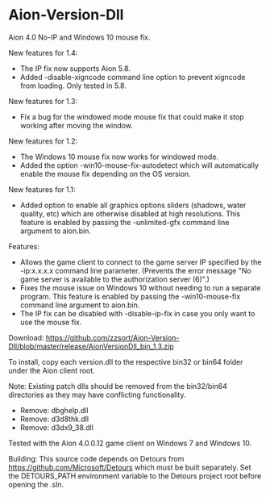 # Aion-Version-Dll
Aion 4.0 No-IP and Windows 10 mouse fix.

New features for 1.4:
- The IP fix now supports Aion 5.8.
- Added -disable-xigncode command line option to prevent xigncode from loading. Only tested in 5.8.

New features for 1.3:
- Fix a bug for the windowed mode mouse fix that could make it stop working after moving the window.

New features for 1.2:
- The Windows 10 mouse fix now works for windowed mode.
- Added the option -win10-mouse-fix-autodetect which will automatically enable the mouse fix depending on the OS version.

New features for 1.1:
- Added option to enable all graphics options sliders (shadows, water quality, etc) which are otherwise disabled at high resolutions. This feature is enabled by passing the -unlimited-gfx command line argument to aion.bin.

Features:
- Allows the game client to connect to the game server IP specified by the -ip:x.x.x.x command line parameter. (Prevents the error message "No game server is available to the authorization server (6)".)
- Fixes the mouse issue on Windows 10 without needing to run a separate program. This feature is enabled by passing the -win10-mouse-fix command line argument to aion.bin.
- The IP fix can be disabled with -disable-ip-fix in case you only want to use the mouse fix.

Download: https://github.com/zzsort/Aion-Version-Dll/blob/master/release/AionVersionDll_bin_1.3.zip

To install, copy each version.dll to the respective bin32 or bin64 folder under the Aion client root.

Note: Existing patch dlls should be removed from the bin32/bin64 directories as they may have conflicting functionality.
- Remove: dbghelp.dll
- Remove: d3d8thk.dll
- Remove: d3dx9_38.dll

Tested with the Aion 4.0.0.12 game client on Windows 7 and Windows 10. 

Building:
This source code depends on Detours from https://github.com/Microsoft/Detours which must be built separately. Set the DETOURS_PATH environment variable to the Detours project root before opening the .sln.
